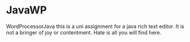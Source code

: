 JavaWP
======

WordProcessorJava
this is a uni assignment for a java rich text editor. It is not a bringer of joy or contentment. Hate is all you will find 
here.

